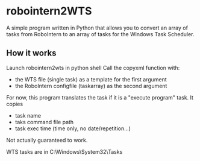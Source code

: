# robointern2WTS

A simple program written in Python that allows you to convert an array of tasks from RoboIntern to an array of tasks for the Windows Task Scheduler.

## How it works

Launch robointern2wts in python shell
Call the copyxml function with:
- the WTS file (single task) as a template for the first argument
- the RoboIntern configfile (taskarray) as the second argument

For now, this program translates the task if it is a "execute program" task. It copies
- task name
- taks command file path
- task exec time (time only, no date/repetition...)

Not actually guaranteed to work.

WTS tasks are in C:\Windows\System32\Tasks
